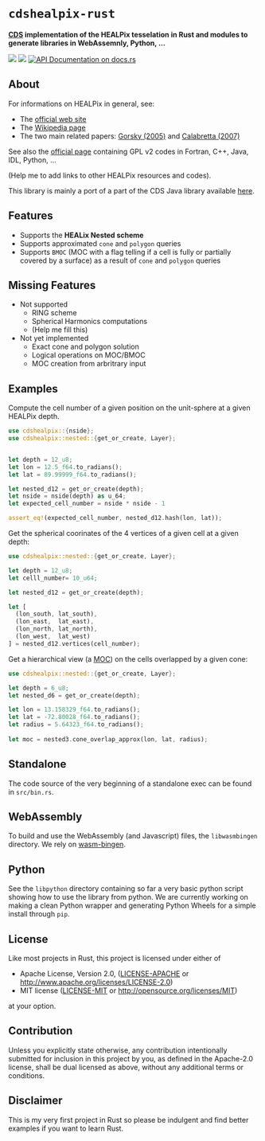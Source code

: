 
<meta charset="utf-8"/>

# `cdshealpix-rust`

**[CDS](http://cdsweb.u-strasbg.fr) implementation of the HEALPix tesselation in Rust and modules to generate libraries in WebAssemnly, Python, ...**

[![](https://meritbadge.herokuapp.com/cdshealpix)](https://crates.io/crates/cdshealpix)
[![](https://img.shields.io/crates/d/cdshealpix.svg)](https://crates.io/crates/cdshealpix)
[![API Documentation on docs.rs](https://docs.rs/cdshealpix/badge.svg)](https://docs.rs/cdshealpix/0.1.1/cdshealpix/)

About
-----

For informations on HEALPix in general, see:
 * The [official web site](https://healpix.jpl.nasa.gov/)
 * The [Wikipedia page](https://en.wikipedia.org/wiki/HEALPix)
 * The two main related papers: [Gorsky (2005)](http://adsabs.harvard.edu/abs/2005ApJ...622..759G) and [Calabretta (2007)](http://adsabs.harvard.edu/abs/2007MNRAS.381..865C)

See also the [official page](https://healpix.sourceforge.io/) containing GPL v2 codes in Fortran, C++, Java, IDL, Python, ...

(Help me to add links to other HEALPix resources and codes).

This library is mainly a port of a part of the CDS Java library available [here](https://github.com/cds-astro/cds-healpix-java). 

Features
--------

 * Supports the **HEALix Nested scheme**
 * Supports approximated `cone` and `polygon` queries
 * Supports `BMOC` (MOC with a flag telling if a cell is fully or partially covered by a surface) as a result of `cone` and `polygon` queries

Missing Features
----------------

 * Not supported
   * RING scheme
   * Spherical Harmonics computations
   * (Help me fill this)
 * Not yet implemented
   * Exact cone and polygon solution
   * Logical operations on MOC/BMOC
   * MOC creation from arbritrary input

Examples
--------

Compute the cell number of a given position on the unit-sphere at a given HEALPix depth.

```rust
use cdshealpix::{nside};
use cdshealpix::nested::{get_or_create, Layer};


let depth = 12_u8;
let lon = 12.5_f64.to_radians();
let lat = 89.99999_f64.to_radians();

let nested_d12 = get_or_create(depth);
let nside = nside(depth) as u_64;
let expected_cell_number = nside * nside - 1

assert_eq!(expected_cell_number, nested_d12.hash(lon, lat));
```

Get the spherical coorinates of the 4 vertices of a given cell at a given depth:

```rust
use cdshealpix::nested::{get_or_create, Layer};

let depth = 12_u8;
let celll_number= 10_u64;

let nested_d12 = get_or_create(depth);

let [
  (lon_south, lat_south), 
  (lon_east,  lat_east), 
  (lon_north, lat_north), 
  (lon_west,  lat_west)
] = nested_d12.vertices(cell_number);

```

Get a hierarchical view (a [MOC](http://www.ivoa.net/documents/MOC/)) on the cells overlapped by a given cone:

```rust
use cdshealpix::nested::{get_or_create, Layer};

let depth = 6_u8;
let nested_d6 = get_or_create(depth);

let lon = 13.158329_f64.to_radians();
let lat = -72.80028_f64.to_radians();
let radius = 5.64323_f64.to_radians();
 
let moc = nested3.cone_overlap_approx(lon, lat, radius);
```

Standalone
----------

The code source of the very beginning of a standalone exec can be found in `src/bin.rs`.

WebAssembly
-----------

To build and use the WebAssembly (and Javascript) files, the `libwasmbingen` directory.
We rely on [wasm-bingen](https://github.com/rustwasm/wasm-bindgen).


Python
------

See the `libpython` directory containing so far a very basic python script showing how to use the library from python.
We are currently working on making a clean Python wrapper and generating Python Wheels for a simple install through `pip`. 


License
-------

Like most projects in Rust, this project is licensed under either of

 * Apache License, Version 2.0, ([LICENSE-APACHE](LICENSE-APACHE) or
   http://www.apache.org/licenses/LICENSE-2.0)
 * MIT license ([LICENSE-MIT](LICENSE-MIT) or
   http://opensource.org/licenses/MIT)

at your option.


Contribution
------------

Unless you explicitly state otherwise, any contribution intentionally submitted
for inclusion in this project by you, as defined in the Apache-2.0 license,
shall be dual licensed as above, without any additional terms or conditions.


Disclaimer
----------

This is my very first project in Rust so please be indulgent and find better examples if you want to learn Rust.

